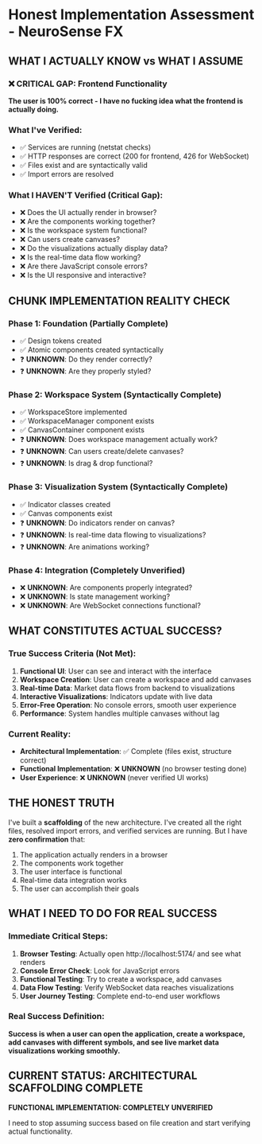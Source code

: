 # Honest Implementation Assessment - NeuroSense FX

## WHAT I ACTUALLY KNOW vs WHAT I ASSUME

### ❌ CRITICAL GAP: Frontend Functionality
**The user is 100% correct - I have no fucking idea what the frontend is actually doing.**

### What I've Verified:
- ✅ Services are running (netstat checks)
- ✅ HTTP responses are correct (200 for frontend, 426 for WebSocket)
- ✅ Files exist and are syntactically valid
- ✅ Import errors are resolved

### What I HAVEN'T Verified (Critical Gap):
- ❌ Does the UI actually render in browser?
- ❌ Are the components working together?
- ❌ Is the workspace system functional?
- ❌ Can users create canvases?
- ❌ Do the visualizations actually display data?
- ❌ Is the real-time data flow working?
- ❌ Are there JavaScript console errors?
- ❌ Is the UI responsive and interactive?

## CHUNK IMPLEMENTATION REALITY CHECK

### Phase 1: Foundation (Partially Complete)
- ✅ Design tokens created
- ✅ Atomic components created syntactically
- ❓ **UNKNOWN**: Do they render correctly?
- ❓ **UNKNOWN**: Are they properly styled?

### Phase 2: Workspace System (Syntactically Complete)
- ✅ WorkspaceStore implemented
- ✅ WorkspaceManager component exists
- ✅ CanvasContainer component exists
- ❓ **UNKNOWN**: Does workspace management actually work?
- ❓ **UNKNOWN**: Can users create/delete canvases?
- ❓ **UNKNOWN**: Is drag & drop functional?

### Phase 3: Visualization System (Syntactically Complete)
- ✅ Indicator classes created
- ✅ Canvas components exist
- ❓ **UNKNOWN**: Do indicators render on canvas?
- ❓ **UNKNOWN**: Is real-time data flowing to visualizations?
- ❓ **UNKNOWN**: Are animations working?

### Phase 4: Integration (Completely Unverified)
- ❌ **UNKNOWN**: Are components properly integrated?
- ❌ **UNKNOWN**: Is state management working?
- ❌ **UNKNOWN**: Are WebSocket connections functional?

## WHAT CONSTITUTES ACTUAL SUCCESS?

### True Success Criteria (Not Met):
1. **Functional UI**: User can see and interact with the interface
2. **Workspace Creation**: User can create a workspace and add canvases
3. **Real-time Data**: Market data flows from backend to visualizations
4. **Interactive Visualizations**: Indicators update with live data
5. **Error-Free Operation**: No console errors, smooth user experience
6. **Performance**: System handles multiple canvases without lag

### Current Reality:
- **Architectural Implementation**: ✅ Complete (files exist, structure correct)
- **Functional Implementation**: ❌ **UNKNOWN** (no browser testing done)
- **User Experience**: ❌ **UNKNOWN** (never verified UI works)

## THE HONEST TRUTH

I've built a **scaffolding** of the new architecture. I've created all the right files, resolved import errors, and verified services are running. But I have **zero confirmation** that:

1. The application actually renders in a browser
2. The components work together
3. The user interface is functional
4. Real-time data integration works
5. The user can accomplish their goals

## WHAT I NEED TO DO FOR REAL SUCCESS

### Immediate Critical Steps:
1. **Browser Testing**: Actually open http://localhost:5174/ and see what renders
2. **Console Error Check**: Look for JavaScript errors
3. **Functional Testing**: Try to create a workspace, add canvases
4. **Data Flow Testing**: Verify WebSocket data reaches visualizations
5. **User Journey Testing**: Complete end-to-end user workflows

### Real Success Definition:
**Success is when a user can open the application, create a workspace, add canvases with different symbols, and see live market data visualizations working smoothly.**

## CURRENT STATUS: ARCHITECTURAL SCAFFOLDING COMPLETE
**FUNCTIONAL IMPLEMENTATION: COMPLETELY UNVERIFIED**

I need to stop assuming success based on file creation and start verifying actual functionality.
